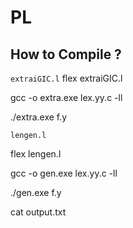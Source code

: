 # PL

## How to Compile ?
`extraiGIC.l`
flex extraiGIC.l

gcc -o extra.exe lex.yy.c -ll

./extra.exe f.y

`lengen.l`

flex lengen.l

gcc -o gen.exe lex.yy.c -ll

./gen.exe f.y

cat output.txt

